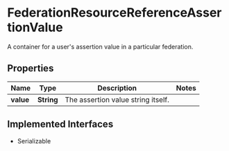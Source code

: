 

# FederationResourceReferenceAssertionValue

A container for a user's assertion value in a particular federation.

## Properties

Name | Type | Description | Notes
------------ | ------------- | ------------- | -------------
**value** | **String** | The assertion value string itself. | 


## Implemented Interfaces

* Serializable


